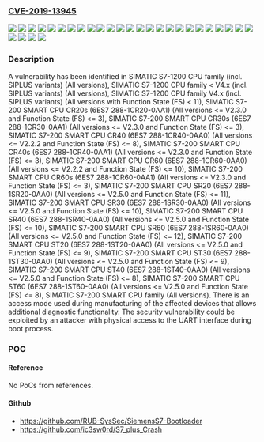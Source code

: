### [CVE-2019-13945](https://cve.mitre.org/cgi-bin/cvename.cgi?name=CVE-2019-13945)
![](https://img.shields.io/static/v1?label=Product&message=SIMATIC%20S7-1200%20CPU%20family%20%3C%20V4.x%20(incl.%20SIPLUS%20variants)&color=blue)
![](https://img.shields.io/static/v1?label=Product&message=SIMATIC%20S7-1200%20CPU%20family%20(incl.%20SIPLUS%20variants)&color=blue)
![](https://img.shields.io/static/v1?label=Product&message=SIMATIC%20S7-1200%20CPU%20family%20V4.x%20(incl.%20SIPLUS%20variants)&color=blue)
![](https://img.shields.io/static/v1?label=Product&message=SIMATIC%20S7-200%20SMART%20CPU%20CR20s%20(6ES7%20288-1CR20-0AA1)&color=blue)
![](https://img.shields.io/static/v1?label=Product&message=SIMATIC%20S7-200%20SMART%20CPU%20CR30s%20(6ES7%20288-1CR30-0AA1)&color=blue)
![](https://img.shields.io/static/v1?label=Product&message=SIMATIC%20S7-200%20SMART%20CPU%20CR40%20(6ES7%20288-1CR40-0AA0)&color=blue)
![](https://img.shields.io/static/v1?label=Product&message=SIMATIC%20S7-200%20SMART%20CPU%20CR40s%20(6ES7%20288-1CR40-0AA1)&color=blue)
![](https://img.shields.io/static/v1?label=Product&message=SIMATIC%20S7-200%20SMART%20CPU%20CR60%20(6ES7%20288-1CR60-0AA0)&color=blue)
![](https://img.shields.io/static/v1?label=Product&message=SIMATIC%20S7-200%20SMART%20CPU%20CR60s%20(6ES7%20288-1CR60-0AA1)&color=blue)
![](https://img.shields.io/static/v1?label=Product&message=SIMATIC%20S7-200%20SMART%20CPU%20SR20%20(6ES7%20288-1SR20-0AA0)&color=blue)
![](https://img.shields.io/static/v1?label=Product&message=SIMATIC%20S7-200%20SMART%20CPU%20SR30%20(6ES7%20288-1SR30-0AA0)&color=blue)
![](https://img.shields.io/static/v1?label=Product&message=SIMATIC%20S7-200%20SMART%20CPU%20SR40%20(6ES7%20288-1SR40-0AA0)&color=blue)
![](https://img.shields.io/static/v1?label=Product&message=SIMATIC%20S7-200%20SMART%20CPU%20SR60%20(6ES7%20288-1SR60-0AA0)&color=blue)
![](https://img.shields.io/static/v1?label=Product&message=SIMATIC%20S7-200%20SMART%20CPU%20ST20%20(6ES7%20288-1ST20-0AA0)&color=blue)
![](https://img.shields.io/static/v1?label=Product&message=SIMATIC%20S7-200%20SMART%20CPU%20ST30%20(6ES7%20288-1ST30-0AA0)&color=blue)
![](https://img.shields.io/static/v1?label=Product&message=SIMATIC%20S7-200%20SMART%20CPU%20ST40%20(6ES7%20288-1ST40-0AA0)&color=blue)
![](https://img.shields.io/static/v1?label=Product&message=SIMATIC%20S7-200%20SMART%20CPU%20ST60%20(6ES7%20288-1ST60-0AA0)&color=blue)
![](https://img.shields.io/static/v1?label=Product&message=SIMATIC%20S7-200%20SMART%20CPU%20family&color=blue)
![](https://img.shields.io/static/v1?label=Version&message=All%20versions%20%3C%3D%20V2.2.2%20and%20Function%20State%20(FS)%20%3C%3D%2010%20&color=brightgreen)
![](https://img.shields.io/static/v1?label=Version&message=All%20versions%20%3C%3D%20V2.2.2%20and%20Function%20State%20(FS)%20%3C%3D%208%20&color=brightgreen)
![](https://img.shields.io/static/v1?label=Version&message=All%20versions%20%3C%3D%20V2.3.0%20and%20Function%20State%20(FS)%20%3C%3D%203%20&color=brightgreen)
![](https://img.shields.io/static/v1?label=Version&message=All%20versions%20%3C%3D%20V2.5.0%20and%20Function%20State%20(FS)%20%3C%3D%2010%20&color=brightgreen)
![](https://img.shields.io/static/v1?label=Version&message=All%20versions%20%3C%3D%20V2.5.0%20and%20Function%20State%20(FS)%20%3C%3D%2011%20&color=brightgreen)
![](https://img.shields.io/static/v1?label=Version&message=All%20versions%20%3C%3D%20V2.5.0%20and%20Function%20State%20(FS)%20%3C%3D%2012%20&color=brightgreen)
![](https://img.shields.io/static/v1?label=Version&message=All%20versions%20%3C%3D%20V2.5.0%20and%20Function%20State%20(FS)%20%3C%3D%208%20&color=brightgreen)
![](https://img.shields.io/static/v1?label=Version&message=All%20versions%20%3C%3D%20V2.5.0%20and%20Function%20State%20(FS)%20%3C%3D%209%20&color=brightgreen)
![](https://img.shields.io/static/v1?label=Version&message=All%20versions%20&color=brightgreen)
![](https://img.shields.io/static/v1?label=Version&message=All%20versions%20with%20Function%20State%20(FS)%20%3C%2011%20&color=brightgreen)
![](https://img.shields.io/static/v1?label=Vulnerability&message=CWE-749%3A%20Exposed%20Dangerous%20Method%20or%20Function&color=brightgreen)

### Description

A vulnerability has been identified in SIMATIC S7-1200 CPU family (incl. SIPLUS variants) (All versions), SIMATIC S7-1200 CPU family < V4.x (incl. SIPLUS variants) (All versions), SIMATIC S7-1200 CPU family V4.x (incl. SIPLUS variants) (All versions with Function State (FS) < 11), SIMATIC S7-200 SMART CPU CR20s (6ES7 288-1CR20-0AA1) (All versions <= V2.3.0 and Function State (FS) <= 3), SIMATIC S7-200 SMART CPU CR30s (6ES7 288-1CR30-0AA1) (All versions <= V2.3.0 and Function State (FS) <= 3), SIMATIC S7-200 SMART CPU CR40 (6ES7 288-1CR40-0AA0) (All versions <= V2.2.2 and Function State (FS) <= 8), SIMATIC S7-200 SMART CPU CR40s (6ES7 288-1CR40-0AA1) (All versions <= V2.3.0 and Function State (FS) <= 3), SIMATIC S7-200 SMART CPU CR60 (6ES7 288-1CR60-0AA0) (All versions <= V2.2.2 and Function State (FS) <= 10), SIMATIC S7-200 SMART CPU CR60s (6ES7 288-1CR60-0AA1) (All versions <= V2.3.0 and Function State (FS) <= 3), SIMATIC S7-200 SMART CPU SR20 (6ES7 288-1SR20-0AA0) (All versions <= V2.5.0 and Function State (FS) <= 11), SIMATIC S7-200 SMART CPU SR30 (6ES7 288-1SR30-0AA0) (All versions <= V2.5.0 and Function State (FS) <= 10), SIMATIC S7-200 SMART CPU SR40 (6ES7 288-1SR40-0AA0) (All versions <= V2.5.0 and Function State (FS) <= 10), SIMATIC S7-200 SMART CPU SR60 (6ES7 288-1SR60-0AA0) (All versions <= V2.5.0 and Function State (FS) <= 12), SIMATIC S7-200 SMART CPU ST20 (6ES7 288-1ST20-0AA0) (All versions <= V2.5.0 and Function State (FS) <= 9), SIMATIC S7-200 SMART CPU ST30 (6ES7 288-1ST30-0AA0) (All versions <= V2.5.0 and Function State (FS) <= 9), SIMATIC S7-200 SMART CPU ST40 (6ES7 288-1ST40-0AA0) (All versions <= V2.5.0 and Function State (FS) <= 8), SIMATIC S7-200 SMART CPU ST60 (6ES7 288-1ST60-0AA0) (All versions <= V2.5.0 and Function State (FS) <= 8), SIMATIC S7-200 SMART CPU family (All versions). There is an access mode used during manufacturing of the affected devices that allows additional diagnostic functionality. The security vulnerability could be exploited by an attacker with physical access to the UART interface during boot process.

### POC

#### Reference
No PoCs from references.

#### Github
- https://github.com/RUB-SysSec/SiemensS7-Bootloader
- https://github.com/ic3sw0rd/S7_plus_Crash

